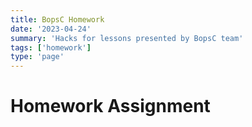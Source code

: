 ```yaml
---
title: BopsC Homework
date: '2023-04-24'
summary: 'Hacks for lessons presented by BopsC team'
tags: ['homework']
type: 'page'
---
```


<script>
	import Runnable from '$components/Runnable.svelte';
	// import classExample1 from './java-code/classExample1.java?raw';
</script>

# Homework Assignment
